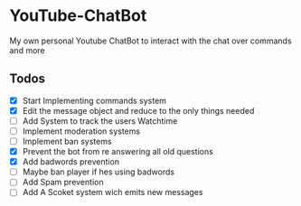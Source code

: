 # YouTube-ChatBot
My own personal Youtube ChatBot to interact with the chat over commands and more

## Todos

* [x] Start Implementing commands system
* [x] Edit the message object and reduce to the only things needed
* [ ] Add System to track the users Watchtime
* [ ] Implement moderation systems
* [ ] Implement ban systems
* [x] Prevent the bot from re answering all old questions
* [x] Add badwords prevention
* [ ] Maybe ban player if hes using badwords
* [ ] Add Spam prevention
* [ ] Add A Scoket system wich emits new messages